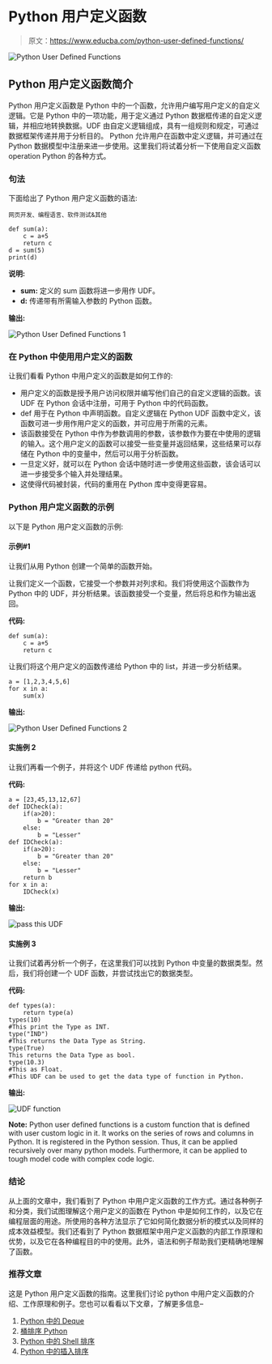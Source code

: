 # Python 用户定义函数

> 原文：<https://www.educba.com/python-user-defined-functions/>

![Python User Defined Functions](img/a95808d45207f1c7593bb4f6e836abd2.png)



## Python 用户定义函数简介

Python 用户定义函数是 Python 中的一个函数，允许用户编写用户定义的自定义逻辑。它是 Python 中的一项功能，用于定义通过 Python 数据框传递的自定义逻辑，并相应地转换数据。UDF 由自定义逻辑组成，具有一组规则和规定，可通过数据框架传递并用于分析目的。
Python 允许用户在函数中定义逻辑，并可通过在 Python 数据模型中注册来进一步使用。这里我们将试着分析一下使用自定义函数 operation Python 的各种方式。

### 句法

下面给出了 Python 用户定义函数的语法:

<small>网页开发、编程语言、软件测试&其他</small>

```
def sum(a):
    c = a+5
    return c
d = sum(5)
print(d)
```

**说明:**

*   **sum:** 定义的 sum 函数将进一步用作 UDF。
*   **d:** 传递带有所需输入参数的 Python 函数。

**输出:**

![Python User Defined Functions 1](img/ca3caf5b63829fe950d4242d878a47ef.png)



### 在 Python 中使用用户定义的函数

让我们看看 Python 中用户定义的函数是如何工作的:

*   用户定义的函数是授予用户访问权限并编写他们自己的自定义逻辑的函数。该 UDF 在 Python 会话中注册，可用于 Python 中的代码函数。
*   def 用于在 Python 中声明函数。自定义逻辑在 Python UDF 函数中定义，该函数可进一步用作用户定义的函数，并可应用于所需的元素。
*   该函数接受在 Python 中作为参数调用的参数，该参数作为要在中使用的逻辑的输入。这个用户定义的函数可以接受一些变量并返回结果，这些结果可以存储在 Python 中的变量中，然后可以用于分析函数。
*   一旦定义好，就可以在 Python 会话中随时进一步使用这些函数，该会话可以进一步接受多个输入并处理结果。
*   这使得代码被封装，代码的重用在 Python 库中变得更容易。

### Python 用户定义函数的示例

以下是 Python 用户定义函数的示例:

#### 示例#1

让我们从用 Python 创建一个简单的函数开始。

让我们定义一个函数，它接受一个参数并对列求和。我们将使用这个函数作为 Python 中的 UDF，并分析结果。该函数接受一个变量，然后将总和作为输出返回。

**代码:**

```
def sum(a):
    c = a+5
    return c
```

让我们将这个用户定义的函数传递给 Python 中的 list，并进一步分析结果。

```
a = [1,2,3,4,5,6]
for x in a:
    sum(x)
```

**输出:**

![Python User Defined Functions 2](img/84cf15706e8ada68fbc64d9d5afe8c66.png)



#### 实施例 2

让我们再看一个例子，并将这个 UDF 传递给 python 代码。

**代码:**

```
a = [23,45,13,12,67]
def IDCheck(a):
    if(a>20):
        b = "Greater than 20"
    else:
        b = "Lesser"
def IDCheck(a):
    if(a>20):
        b = "Greater than 20"
    else:
        b = "Lesser"
    return b
for x in a:
    IDCheck(x)
```

**输出:**

![pass this UDF](img/1236149a6943aeaa3e52666c12dfe774.png)



#### 实施例 3

让我们试着再分析一个例子，在这里我们可以找到 Python 中变量的数据类型。然后，我们将创建一个 UDF 函数，并尝试找出它的数据类型。

**代码:**

```
def types(a):
    return type(a)
types(10)
#This print the Type as INT.
type("IND")
#This returns the Data Type as String.
type(True)
This returns the Data Type as bool.
type(10.3)
#This as Float.
#This UDF can be used to get the data type of function in Python. 
```

**输出:**

![UDF function](img/caaa386b25060281e216ad9806daba8a.png)



**Note:** Python user defined functions is a custom function that is defined with user custom logic in it. It works on the series of rows and columns in Python. It is registered in the Python session. Thus, it can be applied recursively over many python models. Furthermore, it can be applied to tough model code with complex code logic.

### 结论

从上面的文章中，我们看到了 Python 中用户定义函数的工作方式。通过各种例子和分类，我们试图理解这个用户定义的函数在 Python 中是如何工作的，以及它在编程层面的用途。所使用的各种方法显示了它如何简化数据分析的模式以及同样的成本效益模型。我们还看到了 Python 数据框架中用户定义函数的内部工作原理和优势，以及它在各种编程目的中的使用。此外，语法和例子帮助我们更精确地理解了函数。

### 推荐文章

这是 Python 用户定义函数的指南。这里我们讨论 python 中用户定义函数的介绍、工作原理和例子。您也可以看看以下文章，了解更多信息–

1.  [Python 中的 Deque](https://www.educba.com/deque-in-python/)
2.  [桶排序 Python](https://www.educba.com/bucket-sort-python/)
3.  [Python 中的 Shell 排序](https://www.educba.com/shell-sort-in-python/)
4.  [Python 中的插入排序](https://www.educba.com/insertion-sort-in-python/)





